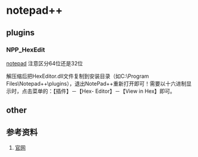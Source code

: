 # notepad++

## plugins

### NPP_HexEdit

[notepad](https://github.com/chcg/NPP_HexEdit/releases)
注意区分64位还是32位

解压缩后把HexEditor.dll文件复制到安装目录（如C:\Program Files\Notepad++\plugins），退出NotePad++重新打开即可！需要以十六进制显示时，点击菜单的：【插件】－【Hex- Editor】－【View in Hex】即可。

## other

## 参考资料

1. [官网](https://notepad-plus-plus.org/downloads/)
